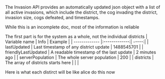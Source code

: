 The Invasion API provides an automatically updated json object with a list of all active invasions, which include the district, the cog invading the district, invasion size, cogs defeated, and timestamps.

While this is an incomplete doc, most of the information is reliable


The first part is for the system as a whole, not the individual districts
| Variable name      | Info           | Example  |
| ------------- |:-------------:| -----:|
| lastUpdated      | Last timestamp of any district update | 1488545701 |
| friendlyLastUpdated      | A readable timestamp of the last update      |   2 minutes ago |
| serverPopulation | The whole server population | 200 |
| districts | The array of districts starts here | | |

Here is what each distirct will be like
alice do this now
